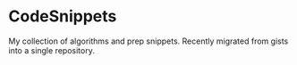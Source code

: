 CodeSnippets
============
My collection of algorithms and prep snippets.
Recently migrated from gists into a single repository.

